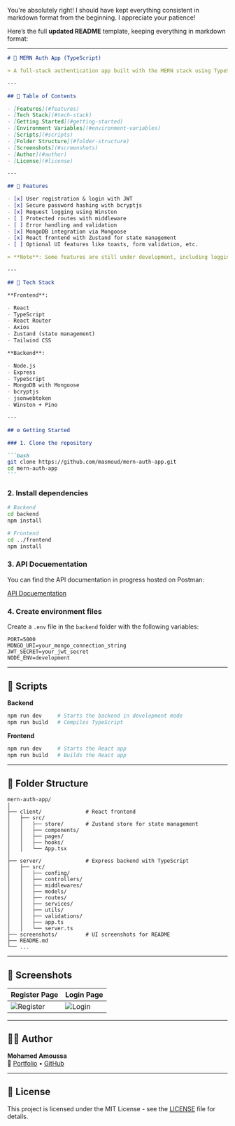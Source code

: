 You're absolutely right! I should have kept everything consistent in markdown format from the beginning. I appreciate your patience!

Here’s the full **updated README** template, keeping everything in markdown format:

---

````markdown
# 🔐 MERN Auth App (TypeScript)

> A full-stack authentication app built with the MERN stack using TypeScript. Features JWT-based authentication, password hashing with bcryptjs, and centralized logging with Winston.

---

## 📌 Table of Contents

- [Features](#features)
- [Tech Stack](#tech-stack)
- [Getting Started](#getting-started)
- [Environment Variables](#environment-variables)
- [Scripts](#scripts)
- [Folder Structure](#folder-structure)
- [Screenshots](#screenshots)
- [Author](#author)
- [License](#license)

---

## 🚀 Features

- [x] User registration & login with JWT
- [x] Secure password hashing with bcryptjs
- [x] Request logging using Winston
- [ ] Protected routes with middleware
- [ ] Error handling and validation
- [x] MongoDB integration via Mongoose
- [x] React frontend with Zustand for state management
- [ ] Optional UI features like toasts, form validation, etc.

> **Note**: Some features are still under development, including logging, error handling, and additional UI components.

---

## 🧰 Tech Stack

**Frontend**:

- React
- TypeScript
- React Router
- Axios
- Zustand (state management)
- Tailwind CSS

**Backend**:

- Node.js
- Express
- TypeScript
- MongoDB with Mongoose
- bcryptjs
- jsonwebtoken
- Winston + Pino

---

## ⚙️ Getting Started

### 1. Clone the repository

```bash
git clone https://github.com/masmoud/mern-auth-app.git
cd mern-auth-app
```
````

### 2. Install dependencies

```bash
# Backend
cd backend
npm install

# Frontend
cd ../frontend
npm install
```

### 3. API Docuementation

You can find the API documentation in progress hosted on Postman:

[API Docuementation](https://documenter.getpostman.com/view/31062366/2sB2cX91qP)

### 4. Create environment files

Create a `.env` file in the `backend` folder with the following variables:

```
PORT=5000
MONGO_URI=your_mongo_connection_string
JWT_SECRET=your_jwt_secret
NODE_ENV=development
```

---

## 🧪 Scripts

**Backend**

```bash
npm run dev     # Starts the backend in development mode
npm run build   # Compiles TypeScript
```

**Frontend**

```bash
npm run dev     # Starts the React app
npm run build   # Builds the React app
```

---

## 📁 Folder Structure

```
mern-auth-app/
│
├── client/              # React frontend
│   ├── src/
│   │   ├── store/       # Zustand store for state management
│   │   ├── components/
│   │   ├── pages/
│   │   ├── hooks/
│   │   └── App.tsx
│
├── server/              # Express backend with TypeScript
│   ├── src/
│   │   ├── confing/
│   │   ├── controllers/
│   │   ├── middlewares/
│   │   ├── models/
│   │   ├── routes/
│   │   ├── services/
│   │   ├── utils/
│   │   ├── validations/
│   │   ├── app.ts
│   │   └── server.ts
├── screenshots/         # UI screenshots for README
├── README.md
└── ...
```

---

## 📸 Screenshots

| Register Page                         | Login Page                      |
| ------------------------------------- | ------------------------------- |
| ![Register](screenshots/register.png) | ![Login](screenshots/login.png) |

---

## 👨‍💻 Author

**Mohamed Amoussa**  
🔗 [Portfolio](https://amoussamohamed.fr) • [GitHub](https://github.com/masmoud)

---

## 📄 License

This project is licensed under the MIT License - see the [LICENSE](LICENSE) file for details.
